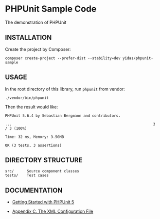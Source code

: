 PHPUnit Sample Code
===================

The demonstration of PHPUnit

INSTALLATION
------------

Create the project by Composer:

```
composer create-project --prefer-dist --stability=dev yidas/phpunit-sample
```

USAGE
-----

In the root directory of this library, run `phpunit` from vendor:

```
./vendor/bin/phpunit
```

Then the result would like:

```
PHPUnit 5.6.4 by Sebastian Bergmann and contributors.

...                                                                 3 / 3 (100%)

Time: 32 ms, Memory: 3.50MB

OK (3 tests, 3 assertions)
```

DIRECTORY STRUCTURE
-------------------

```
src/      Source component classes
tests/    Test cases
```

DOCUMENTATION
-------------

- [Getting Started with PHPUnit 5](https://phpunit.de/getting-started/phpunit-5.html)

- [Appendix C. The XML Configuration File](https://phpunit.de/manual/6.5/en/appendixes.configuration.html)
